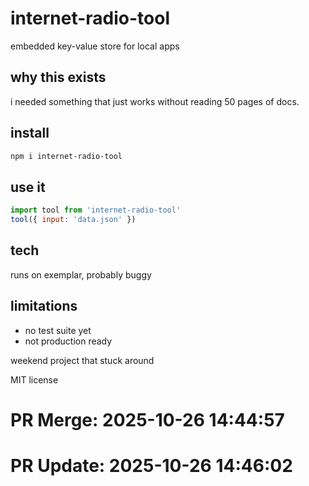 # internet-radio-tool

embedded key-value store for local apps

## why this exists

i needed something that just works without reading 50 pages of docs.

## install

```bash
npm i internet-radio-tool
```

## use it

```js
import tool from 'internet-radio-tool'
tool({ input: 'data.json' })
```

## tech

runs on exemplar, probably buggy

## limitations

- no test suite yet
- not production ready

weekend project that stuck around

MIT license

# PR Merge: 2025-10-26 14:44:57

# PR Update: 2025-10-26 14:46:02
